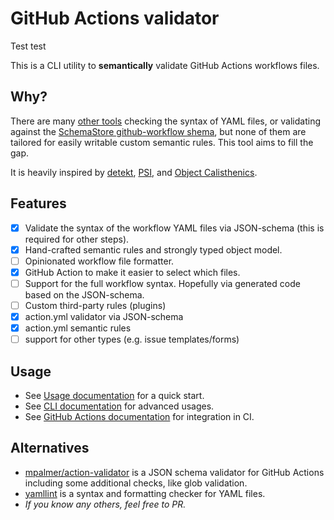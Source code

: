 # GitHub Actions validator

Test test 

This is a CLI utility to **semantically** validate GitHub Actions workflows files.

## Why?

There are many [other tools](#alternatives) checking the syntax of YAML files,
or validating against the [SchemaStore github-workflow shema][schemastore-workflow],
but none of them are tailored for easily writable custom semantic rules.
This tool aims to fill the gap.

It is heavily inspired by
[detekt](https://detekt.dev/),
[PSI](https://plugins.jetbrains.com/docs/intellij/psi.html),
and [Object Calisthenics](https://www.google.com/?q=Object%20Calisthenics).

## Features

* [x] Validate the syntax of the workflow YAML files via JSON-schema
  (this is required for other steps).
* [x] Hand-crafted semantic rules and strongly typed object model.
* [ ] Opinionated workflow file formatter.
* [x] GitHub Action to make it easier to select which files.
* [ ] Support for the full workflow syntax.
  Hopefully via generated code based on the JSON-schema.
* [ ] Custom third-party rules (plugins)
* [x] action.yml validator via JSON-schema
* [x] action.yml semantic rules
* [ ] support for other types (e.g. issue templates/forms)

## Usage

* See [Usage documentation][usage] for a quick start.
* See [CLI documentation][cli] for advanced usages.
* See [GitHub Actions documentation][gha] for integration in CI.

[usage]: https://ghlint.twisterrob.net/usage/

[cli]: https://ghlint.twisterrob.net/usage/cli/

[gha]: https://ghlint.twisterrob.net/usage/gha/

## Alternatives

* [mpalmer/action-validator](https://github.com/mpalmer/action-validator)
  is a JSON schema validator for GitHub Actions including some additional checks, like glob validation.
* [yamllint](https://github.com/adrienverge/yamllint)
  is a syntax and formatting checker for YAML files.
* _If you know any others, feel free to PR._

[schemastore-workflow]: https://json.schemastore.org/github-workflow.json
